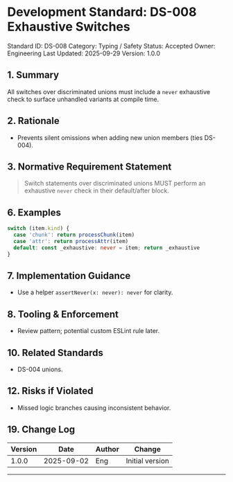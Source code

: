 # Development Standard: DS-008 Exhaustive Switches

Standard ID: DS-008
Category: Typing / Safety
Status: Accepted
Owner: Engineering
Last Updated: 2025-09-29
Version: 1.0.0

## 1. Summary

All switches over discriminated unions must include a `never` exhaustive check to surface unhandled variants at compile time.

## 2. Rationale

- Prevents silent omissions when adding new union members (ties DS-004).

## 3. Normative Requirement Statement

> Switch statements over discriminated unions MUST perform an exhaustive `never` check in their default/after block.

## 6. Examples

```ts
switch (item.kind) {
  case 'chunk': return processChunk(item)
  case 'attr': return processAttr(item)
  default: const _exhaustive: never = item; return _exhaustive
}
```

## 7. Implementation Guidance

- Use a helper `assertNever(x: never): never` for clarity.

## 8. Tooling & Enforcement

- Review pattern; potential custom ESLint rule later.

## 10. Related Standards

- DS-004 unions.

## 12. Risks if Violated

- Missed logic branches causing inconsistent behavior.

## 19. Change Log

| Version | Date | Author | Change |
| ------- | ---- | ------ | ------ |
| 1.0.0 | 2025-09-02 | Eng | Initial version |

---
